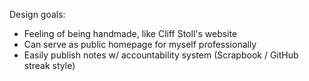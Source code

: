 Design goals:

- Feeling of being handmade, like Cliff Stoll's website
- Can serve as public homepage for myself professionally
- Easily publish notes w/ accountability system (Scrapbook / GitHub streak style)